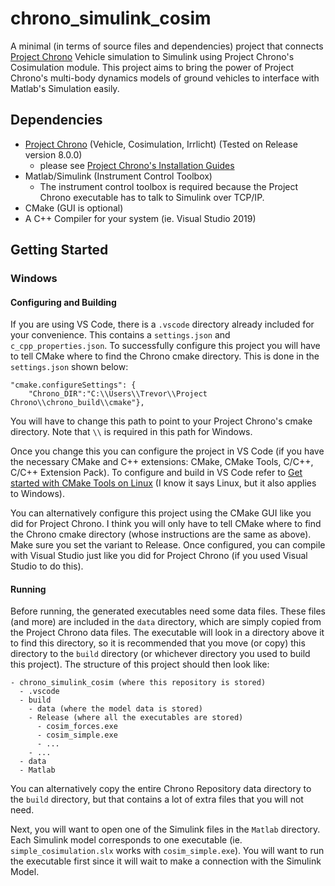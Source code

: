 # chrono_simulink_cosim
A minimal (in terms of source files and dependencies) project that connects [Project Chrono](https://github.com/projectchrono/chrono/tree/main) Vehicle simulation to Simulink using Project Chrono's Cosimulation module. This project aims to bring the power of Project Chrono's multi-body dynamics models of ground vehicles to interface with Matlab's Simulation easily.

## Dependencies
- [Project Chrono](https://github.com/projectchrono/chrono/tree/main) (Vehicle, Cosimulation, Irrlicht) (Tested on Release version 8.0.0)
  - please see [Project Chrono's Installation Guides](https://api.projectchrono.org/8.0.0/tutorial_table_of_content_install.html)
- Matlab/Simulink (Instrument Control Toolbox)
  - The instrument control toolbox is required because the Project Chrono executable has to talk to Simulink over TCP/IP.
- CMake (GUI is optional)
- A C++ Compiler for your system (ie. Visual Studio 2019)

## Getting Started
### Windows
#### Configuring and Building
If you are using VS Code, there is a `.vscode` directory already included for your convenience. This contains a `settings.json` and `c_cpp_properties.json`. To successfully configure this project you will have to tell CMake where to find the Chrono cmake directory. This is done in the `settings.json` shown below:
```
"cmake.configureSettings": {
    "Chrono_DIR":"C:\\Users\\Trevor\\Project Chrono\\chrono_build\\cmake"},
```
You will have to change this path to point to your Project Chrono's cmake directory. Note that `\\` is required in this path for Windows.

Once you change this you can configure the project in VS Code (if you have the necessary CMake and C++ extensions: CMake, CMake Tools, C/C++, C/C++ Extension Pack). To configure and build in VS Code refer to [Get started with CMake Tools on Linux](https://code.visualstudio.com/docs/cpp/cmake-linux) (I know it says Linux, but it also applies to Windows).

You can alternatively configure this project using the CMake GUI like you did for Project Chrono. I think you will only have to tell CMake where to find the Chrono cmake directory (whose instructions are the same as above). Make sure you set the variant to Release. Once configured, you can compile with Visual Studio just like you did for Project Chrono (if you used Visual Studio to do this).

#### Running
Before running, the generated executables need some data files. These files (and more) are included in the `data` directory, which are simply copied from the Project Chrono data files. The executable will look in a directory above it to find this directory, so it is recommended that you move (or copy) this directory to the `build` directory (or whichever directory you used to build this project). The structure of this project should then look like:
```
- chrono_simulink_cosim (where this repository is stored)
  - .vscode
  - build
    - data (where the model data is stored)
    - Release (where all the executables are stored)
      - cosim_forces.exe
      - cosim_simple.exe
      - ...
    - ...
  - data
  - Matlab
```

You can alternatively copy the entire Chrono Repository data directory to the `build` directory, but that contains a lot of extra files that you will not need.

Next, you will want to open one of the Simulink files in the `Matlab` directory. Each Simulink model corresponds to one executable (ie. `simple_cosimulation.slx` works with `cosim_simple.exe`). You will want to run the executable first since it will wait to make a connection with the Simulink Model.
